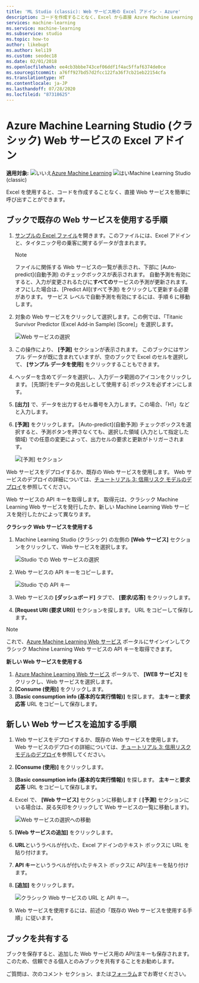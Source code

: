 ```yaml
---
title: 'ML Studio (classic): Web サービス用の Excel アドイン - Azure'
description: コードを作成することなく、Excel から直接 Azure Machine Learning Web サービスを使用する方法。
services: machine-learning
ms.service: machine-learning
ms.subservice: studio
ms.topic: how-to
author: likebupt
ms.author: keli19
ms.custom: seodec18
ms.date: 02/01/2018
ms.openlocfilehash: ee4cb3bbbe743cef06ddf1f4ac5ffaf6374de0ce
ms.sourcegitcommit: a76ff927bd57d2fcc122fa36f7cb21eb22154cfa
ms.translationtype: HT
ms.contentlocale: ja-JP
ms.lasthandoff: 07/28/2020
ms.locfileid: "87318625"
---
```

# <a name="excel-add-in-for-azure-machine-learning-studio-classic-web-services"></a>Azure Machine Learning Studio (クラシック) Web サービスの Excel アドイン

**適用対象:** ![いいえ](../../../includes/media/aml-applies-to-skus/no.png)[Azure Machine Learning](../overview-what-is-azure-ml.md) ![はい](../../../includes/media/aml-applies-to-skus/yes.png)Machine Learning Studio (classic) 


Excel を使用すると、コードを作成することなく、直接 Web サービスを簡単に呼び出すことができます。

## <a name="steps-to-use-an-existing-web-service-in-the-workbook"></a>ブックで既存の Web サービスを使用する手順

1. [サンプルの Excel ファイル](https://aka.ms/amlexcel-sample-2)を開きます。このファイルには、Excel アドインと、タイタニック号の乗客に関するデータが含まれます。 
 
    > [!NOTE]
    > ファイルに関係する Web サービスの一覧が表示され、下部に [Auto-predict]\(自動予測\) のチェックボックスが表示されます。 自動予測を有効にすると、入力が変更されるたびに**すべての**サービスの予測が更新されます。 オフにした場合は、[Predict All]\(すべて予測\) をクリックして更新する必要があります。 サービス レベルで自動予測を有効にするには、手順 6 に移動します。

2. 対象の Web サービスをクリックして選択します。この例では、「Titanic Survivor Predictor (Excel Add-in Sample) [Score]」を選択します。
   
    ![Web サービスの選択](./media/excel-add-in-for-web-services/image1.png)
3. この操作により、 **[予測]** セクションが表示されます。  このブックにはサンプル データが既に含まれていますが、空のブックで Excel のセルを選択して、 **[サンプル データを使用]** をクリックすることもできます。
4. ヘッダーを含めてデータを選択し、入力データ範囲のアイコンをクリックします。  [先頭行をデータの見出しとして使用する] ボックスを必ずオンにします。
5. **[出力]** で、データを出力するセル番号を入力します。この場合、「H1」などと入力します。
6. **[予測]** をクリックします。 [Auto-predict]\(自動予測\) チェックボックスを選択すると、予測ボタンを押さなくても、選択した領域 (入力として指定した領域) での任意の変更によって、出力セルの要求と更新がトリガーされます。
   
    ![[予測] セクション](./media/excel-add-in-for-web-services/image1.png)

Web サービスをデプロイするか、既存の Web サービスを使用します。 Web サービスのデプロイの詳細については、[チュートリアル 3: 信用リスク モデルのデプロイ](tutorial-part3-credit-risk-deploy.md)を参照してください。

Web サービスの API キーを取得します。 取得元は、クラシック Machine Learning Web サービスを発行したか、新しい Machine Learning Web サービスを発行したかによって異なります。

**クラシック Web サービスを使用する** 

1. Machine Learning Studio (クラシック) の左側の **[Web サービス]** セクションをクリックして、Web サービスを選択します。
   
    ![Studio での Web サービスの選択](./media/excel-add-in-for-web-services/image4.png)
2. Web サービスの API キーをコピーします。
   
    ![Studio での API キー](./media/excel-add-in-for-web-services/image5.png)
3. Web サービスの **[ダッシュボード]** タブで、 **[要求/応答]** をクリックします。
4. **[Request URI (要求 URI)]** セクションを探します。  URL をコピーして保存します。

> [!NOTE]
> これで、[Azure Machine Learning Web サービス](https://services.azureml.net) ポータルにサインインしてクラシック Machine Learning Web サービスの API キーを取得できます。
> 
> 

**新しい Web サービスを使用する**

1. [Azure Machine Learning Web サービス](https://services.azureml.net) ポータルで、 **[WEB サービス]** をクリックし、Web サービスを選択します。 
2. **[Consume (使用)]** をクリックします。
3. **[Basic consumption info (基本的な実行情報)]** を探します。 **主キー**と**要求応答** URL をコピーして保存します。

## <a name="steps-to-add-a-new-web-service"></a>新しい Web サービスを追加する手順

1. Web サービスをデプロイするか、既存の Web サービスを使用します。 Web サービスのデプロイの詳細については、[チュートリアル 3: 信用リスク モデルのデプロイ](tutorial-part3-credit-risk-deploy.md)を参照してください。
2. **[Consume (使用)]** をクリックします。
3. **[Basic consumption info (基本的な実行情報)]** を探します。 **主キー**と**要求応答** URL をコピーして保存します。
4. Excel で、 **[Web サービス]** セクションに移動します ( **[予測]** セクションにいる場合は、戻る矢印をクリックして Web サービスの一覧に移動します)。
   
    ![Web サービスの選択への移動](./media/excel-add-in-for-web-services/image3.png)
5. **[Web サービスの追加]** をクリックします。
6. **URL**というラベルが付いた、Excel アドインのテキスト ボックスに URL を貼り付けます。
7. **API キー**というラベルが付いたテキスト ボックスに API/主キーを貼り付けます。
8. **[追加]** をクリックします。
   
    ![クラシック Web サービスの URL と API キー。](./media/excel-add-in-for-web-services/image6.png)
9. Web サービスを使用するには、前述の「既存の Web サービスを使用する手順」に従います。

## <a name="sharing-your-workbook"></a>ブックを共有する
ブックを保存すると、追加した Web サービス用の API/主キーも保存されます。 このため、信頼できる個人とのみブックを共有することをお勧めします。

ご質問は、次のコメント セクション、または[フォーラム](https://docs.microsoft.com/answers/topics/azure-machine-learning.html)までお寄せください。
